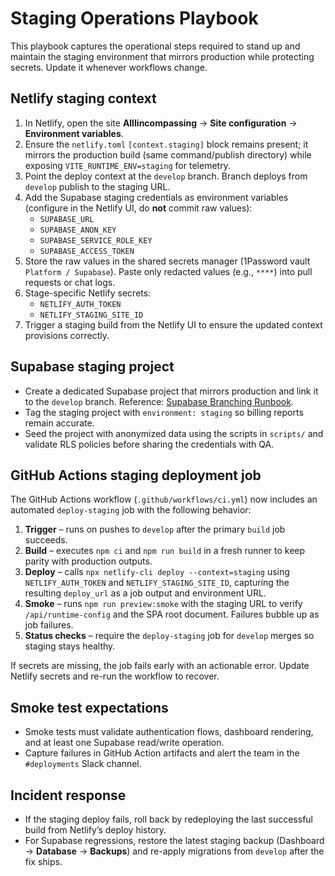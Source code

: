 # Staging Operations Playbook

This playbook captures the operational steps required to stand up and maintain the staging environment that mirrors production while protecting secrets. Update it whenever workflows change.

## Netlify staging context

1. In Netlify, open the site **AllIincompassing** → **Site configuration** → **Environment variables**.
2. Ensure the `netlify.toml` `[context.staging]` block remains present; it mirrors the production build (same command/publish directory) while exposing `VITE_RUNTIME_ENV=staging` for telemetry.
3. Point the deploy context at the `develop` branch. Branch deploys from `develop` publish to the staging URL.
4. Add the Supabase staging credentials as environment variables (configure in the Netlify UI, do **not** commit raw values):
   - `SUPABASE_URL`
   - `SUPABASE_ANON_KEY`
   - `SUPABASE_SERVICE_ROLE_KEY`
   - `SUPABASE_ACCESS_TOKEN`
5. Store the raw values in the shared secrets manager (1Password vault `Platform / Supabase`). Paste only redacted values (e.g., `****`) into pull requests or chat logs.
6. Stage-specific Netlify secrets:
   - `NETLIFY_AUTH_TOKEN`
   - `NETLIFY_STAGING_SITE_ID`
7. Trigger a staging build from the Netlify UI to ensure the updated context provisions correctly.

## Supabase staging project

- Create a dedicated Supabase project that mirrors production and link it to the `develop` branch. Reference: [Supabase Branching Runbook](./supabase_branching.md#promoting-to-staging-develop).
- Tag the staging project with `environment: staging` so billing reports remain accurate.
- Seed the project with anonymized data using the scripts in `scripts/` and validate RLS policies before sharing the credentials with QA.

## GitHub Actions staging deployment job

The GitHub Actions workflow (`.github/workflows/ci.yml`) now includes an automated `deploy-staging` job with the following behavior:

1. **Trigger** – runs on pushes to `develop` after the primary `build` job succeeds.
2. **Build** – executes `npm ci` and `npm run build` in a fresh runner to keep parity with production outputs.
3. **Deploy** – calls `npx netlify-cli deploy --context=staging` using `NETLIFY_AUTH_TOKEN` and `NETLIFY_STAGING_SITE_ID`, capturing the resulting `deploy_url` as a job output and environment URL.
4. **Smoke** – runs `npm run preview:smoke` with the staging URL to verify `/api/runtime-config` and the SPA root document. Failures bubble up as job failures.
5. **Status checks** – require the `deploy-staging` job for `develop` merges so staging stays healthy.

If secrets are missing, the job fails early with an actionable error. Update Netlify secrets and re-run the workflow to recover.

## Smoke test expectations

- Smoke tests must validate authentication flows, dashboard rendering, and at least one Supabase read/write operation.
- Capture failures in GitHub Action artifacts and alert the team in the `#deployments` Slack channel.

## Incident response

- If the staging deploy fails, roll back by redeploying the last successful build from Netlify’s deploy history.
- For Supabase regressions, restore the latest staging backup (Dashboard → **Database** → **Backups**) and re-apply migrations from `develop` after the fix ships.
